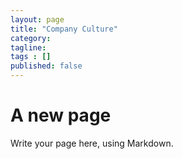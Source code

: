 ```yaml
---
layout: page
title: "Company Culture"
category: 
tagline: 
tags : [] 
published: false
---
```


# A new page #

Write your page here, using Markdown.

